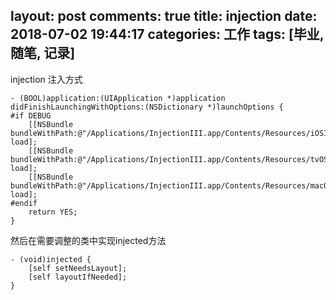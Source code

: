 layout: post
comments: true
title: injection
date: 2018-07-02 19:44:17
categories: 工作
tags: [毕业, 随笔, 记录]
---
injection 注入方式

```
- (BOOL)application:(UIApplication *)application didFinishLaunchingWithOptions:(NSDictionary *)launchOptions {
#if DEBUG
    [[NSBundle bundleWithPath:@"/Applications/InjectionIII.app/Contents/Resources/iOSInjection.bundle"] load];
    [[NSBundle bundleWithPath:@"/Applications/InjectionIII.app/Contents/Resources/tvOSInjection.bundle"] load];
    [[NSBundle bundleWithPath:@"/Applications/InjectionIII.app/Contents/Resources/macOSInjection.bundle"] load];
#endif
    return YES;
}
```

然后在需要调整的类中实现injected方法

```
- (void)injected {
    [self setNeedsLayout];
    [self layoutIfNeeded];
}
```
